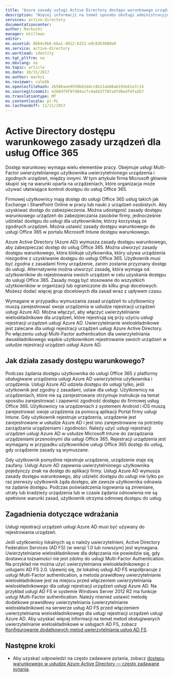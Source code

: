 ```yaml
---
title: "Azure zasady usługi Active Directory dostępu warunkowego urządzeń dla usług Office 365 | Dokumentacja firmy Microsoft"
description: "Więcej informacji na temat sposobu obsługi administracyjnej zasady dostępu warunkowego urządzeń, aby sprawić, że zasoby firmy więcej bezpieczeństwo, zachowując zgodność użytkownika i dostęp do usług."
services: active-directory
documentationcenter: 
author: MarkusVi
manager: mtillman
editor: 
ms.assetid: 8664c0bb-bba1-4012-b321-e9c8363080a0
ms.service: active-directory
ms.workload: identity
ms.tgt_pltfrm: na
ms.devlang: na
ms.topic: article
ms.date: 10/31/2017
ms.author: markvi
ms.reviewer: calebb
ms.openlocfilehash: 2b586aee9559b62d4cc8b21ab88ab193e61e7c14
ms.sourcegitcommit: e266df9f97d04acfc4a843770fadfd8edf4fa2b7
ms.translationtype: MT
ms.contentlocale: pl-PL
ms.lasthandoff: 12/11/2017
---
```

# <a name="active-directory-conditional-access-device-policies-for-office-365-services"></a>Active Directory dostępu warunkowego zasady urządzeń dla usług Office 365

Dostęp warunkowy wymaga wielu elementów pracy. Obejmuje usługi Multi-Factor uwierzytelnianego użytkownika uwierzytelnionego urządzenia i zgodnych urządzeń, między innymi. W tym artykule firma Microsoft głównie skupić się na warunki oparta na urządzeniach, które organizacja może używać ułatwiające kontroli dostępu do usług Office 365. 

Firmowej użytkownicy mają dostęp do usługi Office 365 usług takich jak Exchange i SharePoint Online w pracy lub nauki z urządzeń osobistych. Aby uzyskiwać dostęp do zabezpieczenia. Można udostępnić zasady dostępu warunkowego urządzeń do zabezpieczania zasobów firmy, jednocześnie udzielać dostępu do usługi dla użytkowników, którzy korzystają ze zgodnych urządzeń. Można ustawić zasady dostępu warunkowego do usługi Office 365 w portalu Microsoft Intune dostępu warunkowego.

Azure Active Directory (Azure AD) wymusza zasady dostępu warunkowego, aby zabezpieczać dostęp do usług Office 365. Można utworzyć zasady dostępu warunkowego, która blokuje użytkownika, który używa urządzenia niezgodne z uzyskiwanie dostępu do usługi Office 365. Użytkownik musi być zgodna z zasadami firmy urządzenie, zanim zostanie przyznany dostęp do usługi. Alternatywnie można utworzyć zasadę, która wymaga od użytkowników do rejestrowania swoich urządzeń w celu uzyskania dostępu do usługi Office 365. Zasady mogą być stosowane do wszystkich użytkowników w organizacji lub ograniczone do kilku grup docelowych. Możesz dodać więcej grup docelowych dla zasad wraz z upływem czasu.

Wymagane w przypadku wymuszania zasad urządzeń to użytkownicy muszą zarejestrować swoje urządzenia w usłudze rejestracji urządzeń usługi Azure AD. Można włączyć, aby włączyć uwierzytelnianie wieloskładnikowe dla urządzeń, które rejestrują się przy użyciu usługi rejestracji urządzeń usługi Azure AD. Uwierzytelnianie wieloskładnikowe jest zalecane dla usługi rejestracji urządzeń usługi Azure Active Directory. Po włączeniu usługi Multi-Factor authentication dla uwierzytelniania dwuskładnikowego wąskie użytkownikom rejestrowanie swoich urządzeń w usłudze rejestracji urządzeń usługi Azure AD.

## <a name="how-does-a-conditional-access-policy-work"></a>Jak działa zasady dostępu warunkowego?

Podczas żądania dostępu użytkownika do usługi Office 365 z platformy obsługiwane urządzenia usługi Azure AD uwierzytelnia użytkownika i urządzenia. Usługi Azure AD udziela dostępu do usługi tylko, jeśli użytkownik jest zgodny z zasadami, ustaw dla usługi. Użytkownicy na urządzeniach, które nie są zarejestrowane otrzymuje instrukcje na temat sposobu zarejestrować i zapewnić zgodność dostępu do firmowej usług Office 365. Użytkownicy na urządzeniach z systemem Android i iOS muszą zarejestrować swoje urządzenia za pomocą aplikacji Portal firmy usługi Intune. Gdy użytkownik rejestruje urządzenia, urządzenie jest zarejestrowane w usłudze Azure AD i jest ono zarejestrowane na potrzeby zarządzania urządzeniami i zgodności. Należy użyć usługi rejestracji urządzeń usługi Azure AD w usłudze Microsoft Intune do zarządzania urządzeniami przenośnymi dla usługi Office 365. Rejestracji urządzenia jest wymagany w przypadku użytkowników usługi Office 365 dostęp do usług, gdy urządzenie zasady są wymuszane.

Gdy użytkownik pomyślnie rejestruje urządzenie, urządzenie staje się zaufany. Usługi Azure AD zapewnia uwierzytelnionego użytkownika pojedynczy znak na dostęp do aplikacji firmy. Usługi Azure AD wymusza zasady dostępu warunkowego, aby udzielić dostępu do usługi nie tylko po raz pierwszy użytkownik żąda dostępu, ale zawsze użytkownika odnawia na żądanie dostępu. Podczas poświadczenia logowania są zmieniane, utraty lub kradzieży urządzenia lub w czasie żądania odnowienia nie są spełnione warunki zasad, użytkownik otrzyma odmowę dostępu do usług.

## <a name="deployment-considerations"></a>Zagadnienia dotyczące wdrażania

Usługi rejestracji urządzeń usługi Azure AD musi być używany do rejestrowania urządzeń.

Jeśli użytkownicy lokalnych są o należy uwierzytelnieni, Active Directory Federation Services (AD FS) (w wersji 1.0 lub nowszym) jest wymagana. Uwierzytelnianie wieloskładnikowe dla dołączania nie powiedzie się, gdy dostawca tożsamości nie jest zdolny do usługi Multi-Factor Authentication. Na przykład nie można użyć uwierzytelniania wieloskładnikowego z usługami AD FS 2.0. Upewnij się, że lokalnej usługi AD FS współpracuje z usługi Multi-Factor authentication, a metoda prawidłowy uwierzytelnianie wieloskładnikowe jest na miejscu przed włączeniem uwierzytelniania wieloskładnikowego dla usługi rejestracji urządzeń usługi Azure AD. Na przykład usługi AD FS w systemie Windows Server 2012 R2 ma funkcje usługi Multi-Factor authentication. Należy również ustawić metodę dodatkowe prawidłowy uwierzytelniania (uwierzytelnianie wieloskładnikowe) na serwerze usług AD FS przed włączeniem uwierzytelniania wieloskładnikowego dla usługi rejestracji urządzeń usługi Azure AD. Aby uzyskać więcej informacji na temat metod obsługiwanych uwierzytelnianie wieloskładnikowe w usługach AD FS, zobacz [Konfigurowanie dodatkowych metod uwierzytelniania usług AD FS](/windows-server/identity/ad-fs/operations/configure-additional-authentication-methods-for-ad-fs).

## <a name="next-steps"></a>Następne kroki

*   Aby uzyskać odpowiedzi na często zadawane pytania, zobacz [dostępu warunkowego w usłudze Azure Active Directory — często zadawane pytania](active-directory-conditional-faqs.md).
